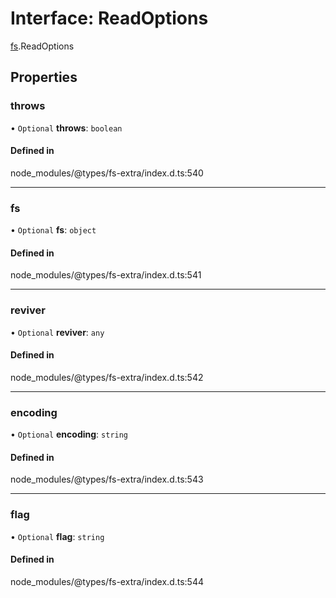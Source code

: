 # Interface: ReadOptions

[fs](../modules/fs.md).ReadOptions

## Properties

### throws

• `Optional` **throws**: `boolean`

#### Defined in

node_modules/@types/fs-extra/index.d.ts:540

___

### fs

• `Optional` **fs**: `object`

#### Defined in

node_modules/@types/fs-extra/index.d.ts:541

___

### reviver

• `Optional` **reviver**: `any`

#### Defined in

node_modules/@types/fs-extra/index.d.ts:542

___

### encoding

• `Optional` **encoding**: `string`

#### Defined in

node_modules/@types/fs-extra/index.d.ts:543

___

### flag

• `Optional` **flag**: `string`

#### Defined in

node_modules/@types/fs-extra/index.d.ts:544
